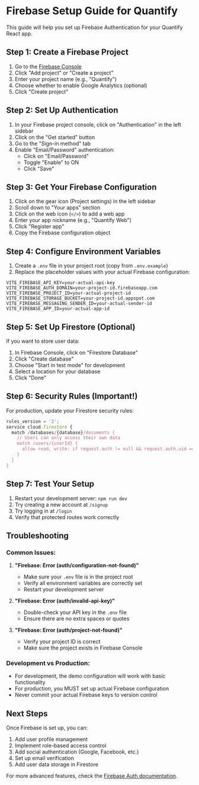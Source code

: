 # Firebase Setup Guide for Quantify

This guide will help you set up Firebase Authentication for your Quantify React app.

## Step 1: Create a Firebase Project

1. Go to the [Firebase Console](https://console.firebase.google.com/)
2. Click "Add project" or "Create a project"
3. Enter your project name (e.g., "Quantify")
4. Choose whether to enable Google Analytics (optional)
5. Click "Create project"

## Step 2: Set Up Authentication

1. In your Firebase project console, click on "Authentication" in the left sidebar
2. Click on the "Get started" button
3. Go to the "Sign-in method" tab
4. Enable "Email/Password" authentication:
   - Click on "Email/Password"
   - Toggle "Enable" to ON
   - Click "Save"

## Step 3: Get Your Firebase Configuration

1. Click on the gear icon (Project settings) in the left sidebar
2. Scroll down to "Your apps" section
3. Click on the web icon (`</>`) to add a web app
4. Enter your app nickname (e.g., "Quantify Web")
5. Click "Register app"
6. Copy the Firebase configuration object

## Step 4: Configure Environment Variables

1. Create a `.env` file in your project root (copy from `.env.example`)
2. Replace the placeholder values with your actual Firebase configuration:

```env
VITE_FIREBASE_API_KEY=your-actual-api-key
VITE_FIREBASE_AUTH_DOMAIN=your-project-id.firebaseapp.com
VITE_FIREBASE_PROJECT_ID=your-actual-project-id
VITE_FIREBASE_STORAGE_BUCKET=your-project-id.appspot.com
VITE_FIREBASE_MESSAGING_SENDER_ID=your-actual-sender-id
VITE_FIREBASE_APP_ID=your-actual-app-id
```

## Step 5: Set Up Firestore (Optional)

If you want to store user data:

1. In Firebase Console, click on "Firestore Database"
2. Click "Create database"
3. Choose "Start in test mode" for development
4. Select a location for your database
5. Click "Done"

## Step 6: Security Rules (Important!)

For production, update your Firestore security rules:

```javascript
rules_version = '2';
service cloud.firestore {
  match /databases/{database}/documents {
    // Users can only access their own data
    match /users/{userId} {
      allow read, write: if request.auth != null && request.auth.uid == userId;
    }
  }
}
```

## Step 7: Test Your Setup

1. Restart your development server: `npm run dev`
2. Try creating a new account at `/signup`
3. Try logging in at `/login`
4. Verify that protected routes work correctly

## Troubleshooting

### Common Issues:

1. **"Firebase: Error (auth/configuration-not-found)"**
   - Make sure your `.env` file is in the project root
   - Verify all environment variables are correctly set
   - Restart your development server

2. **"Firebase: Error (auth/invalid-api-key)"**
   - Double-check your API key in the `.env` file
   - Ensure there are no extra spaces or quotes

3. **"Firebase: Error (auth/project-not-found)"**
   - Verify your project ID is correct
   - Make sure the project exists in Firebase Console

### Development vs Production:

- For development, the demo configuration will work with basic functionality
- For production, you MUST set up actual Firebase configuration
- Never commit your actual Firebase keys to version control

## Next Steps

Once Firebase is set up, you can:

1. Add user profile management
2. Implement role-based access control
3. Add social authentication (Google, Facebook, etc.)
4. Set up email verification
5. Add user data storage in Firestore

For more advanced features, check the [Firebase Auth documentation](https://firebase.google.com/docs/auth/web/start).
